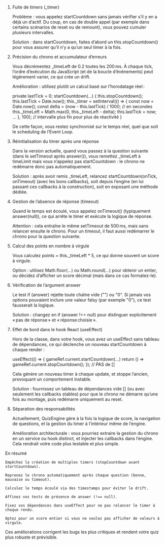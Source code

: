 1. Fuite de timers (_timer)

   Problème : vous appelez startCountdown sans jamais vérifier s’il y en a déjà un d’actif. Du coup, en cas de double appel (par exemple dans certains scénarios de reset ou de remount), vous pouvez cumuler plusieurs intervalles.

   Solution : dans startCountdown, faites d’abord un this.stopCountdown() pour vous assurer qu’il n’y a qu’un seul timer à la fois.

2. Précision du chrono et accumulateur d’erreurs

   Vous décrémentez _timeLeft de 0.2 toutes les 200 ms. À chaque tick, l’ordre d’exécution du JavaScript (et de la boucle d’événements) peut légèrement varier, ce qui crée un drift.

   Amélioration : utilisez plutôt un calcul basé sur l’horodatage réel :

   private lastTick = 0;
   startCountdown(...) {
   this.stopCountdown();
   this.lastTick = Date.now();
   this._timer = setInterval(() => {
   const now = Date.now();
   const delta = (now - this.lastTick) / 1000; // en secondes
   this._timeLeft = Math.max(0, this._timeLeft - delta);
   this.lastTick = now;
   …
   }, 100); // intervalle plus fin pour plus de réactivité
   }

   De cette façon, vous restez synchronisé sur le temps réel, quel que soit le scheduling de l’Event Loop.

3. Réinitialisation du timer après une réponse

   Dans la version actuelle, quand vous passez à la question suivante (dans le setTimeout après answer()), vous remettez _timeLeft à timeLimit mais vous n’appelez pas startCountdown : le chrono ne redémarre donc pas automatiquement.

   Solution : après avoir remis _timeLeft, relancez startCountdown(onTick, onTimeout) (avec les bons callbacks), soit depuis l’engine (en lui passant ces callbacks à la construction), soit en exposant une méthode dédiée.

4. Gestion de l’absence de réponse (timeout)

   Quand le temps est écoulé, vous appelez onTimeout() (typiquement answer(null)), ce qui arrête le timer et exécute la logique de réponse.

   Attention : cela entraîne le même setTimeout de 500 ms, mais sans relancer ensuite le chrono. Pour un timeout, il faut aussi redémarrer le chrono pour la question suivante.

5. Calcul des points en nombre à virgule

   Vous calculez points = this._timeLeft * 5, ce qui donne souvent un score à virgule.

   Option : utilisez Math.floor(...) ou Math.round(...) pour obtenir un entier, ou décidez d’afficher un score décimal (mais dans ce cas formatez-le).

6. Vérification de l’argument answer

   Le test if (answer) rejette toute chaîne vide ("") ou "0". Si jamais vos options pouvaient inclure une valeur falsy (par exemple "0"), ce test fausserait la logique.

   Solution : changez en if (answer !== null) pour distinguer explicitement « pas de réponse » et « réponse choisie ».

7. Effet de bord dans le hook React (useEffect)

   Hors de la classe, dans votre hook, vous avez un useEffect sans tableau de dépendances, ce qui déclenche un nouveau startCountdown à chaque render :

   useEffect(() => {
   gameRef.current.startCountdown(...)
   return () => gameRef.current.stopCountdown();
   }); // PAS de []

   Cela génère un nouveau timer à chaque update, et stoppe l’ancien, provoquant un comportement instable.

   Solution : fournissez un tableau de dépendances vide [] (ou avec seulement les callbacks stables) pour que le chrono ne démarre qu’une fois au montage, puis redémarre uniquement au reset.

8. Séparation des responsabilités

   Actuellement, QuizEngine gère à la fois la logique de score, la navigation de questions, et la gestion du timer à l’intérieur même de l’engine.

   Amélioration architecturale : vous pourriez extraire la gestion du chrono en un service ou hook distinct, et injecter les callbacks dans l’engine. Cela rendrait votre code plus testable et plus simple.

En résumé

    Empêchez la création de multiples timers (stopCountdown avant startCountdown).

    Reprenez le chrono automatiquement après chaque question (bonne, mauvaise ou timeout).

    Calculez le temps écoulé via des timestamps pour éviter le drift.

    Affinez vos tests de présence de answer (!== null).

    Fixez vos dépendances dans useEffect pour ne pas relancer le timer à chaque rendu.

    Optez pour un score entier si vous ne voulez pas afficher de valeurs à virgule.

Ces améliorations corrigent les bugs les plus critiques et rendent votre quiz plus robuste et prévisible.
